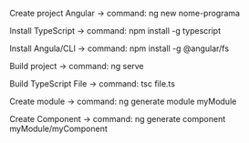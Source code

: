 <!DOCTYPE html>
<html lang="en-US">
<head>
<meta charset="UTF-8">
<title>Angular files</title>

</head>
<body>
    <div></div>
    <div>
        <p>Create project Angular -> command: ng new nome-programa</p>
        <p>Install TypeScript -> command: npm install -g typescript</p>
        <p>Install Angula/CLI -> command: npm install -g @angular/fs</p>
        <p>Build project -> command: ng serve</p>
        <p>Build TypeScript File -> command: tsc file.ts</p>
        <p>Create module -> command: ng generate module myModule</p>
        <p>Create Component -> command: ng generate component myModule/myComponent</p>
    </div>
<body>
</html>